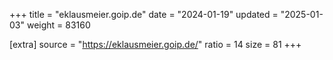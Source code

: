 +++
title = "eklausmeier.goip.de"
date = "2024-01-19"
updated = "2025-01-03"
weight = 83160

[extra]
source = "https://eklausmeier.goip.de/"
ratio = 14
size = 81
+++
